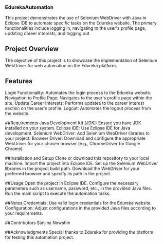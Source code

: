 ### EdurekaAutomation
This project demonstrates the use of Selenium WebDriver with Java in Eclipse IDE to automate specific tasks on the Edureka website. The primary functionalities include logging in, navigating to the user's profile page, updating career interests, and logging out.

## Project Overview
The objective of this project is to showcase the implementation of Selenium WebDriver for web automation on the Edureka platform.

## Features
Login Functionality: Automates the login process to the Edureka website.
Navigation to Profile Page: Navigates to the user's profile page within the site.
Update Career Interests: Performs updates to the career interest section on the user's profile.
Logout: Automates the logout process from the website.

##Requirements
Java Development Kit (JDK): Ensure you have JDK installed on your system.
Eclipse IDE: Use Eclipse IDE for Java development.
Selenium WebDriver: Add Selenium WebDriver libraries to your project.
Browser Driver: Download and configure the appropriate WebDriver for your chosen browser (e.g., ChromeDriver for Google Chrome).

##Installation and Setup
Clone or download this repository to your local machine.
Import the project into Eclipse IDE.
Set up the Selenium WebDriver libraries in the project build path.
Download the WebDriver for your preferred browser and specify its path in the project.

##Usage
Open the project in Eclipse IDE.
Configure the necessary parameters such as username, password, etc., in the provided Java files.
Run the main script to execute the automation tasks.

##Notes
Credentials: Use valid login credentials for the Edureka website.
Configuration: Adjust configurations in the provided Java files according to your requirements.

##Contributors
Sanjina Nowshin

##Acknowledgments
Special thanks to Edureka for providing the platform for testing this automation project.
